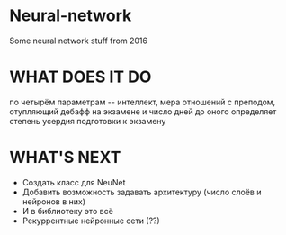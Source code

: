 # Neural-network
Some neural network stuff from 2016

WHAT DOES IT DO
=====================
по четырём параметрам -- интеллект, мера отношений с преподом, отупляющий дебафф на экзамене и число дней до оного определяет степень усердия подготовки к экзамену

WHAT'S NEXT
=====================
  * Создать класс для NeuNet
  * Добавить возможность задавать архитектуру (число слоёв и нейронов в них)
  * И в библиотеку это всё
  * Рекуррентные нейронные сети (??)
